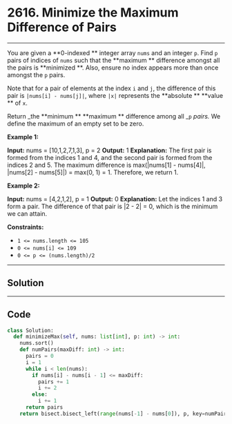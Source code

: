 # 2616. Minimize the Maximum Difference of Pairs

---

You are given a **0-indexed ** integer array `nums` and an integer `p`. Find `p` pairs of indices of `nums` such that the **maximum ** difference amongst all the pairs is **minimized **. Also, ensure no index appears more than once amongst the `p` pairs.

Note that for a pair of elements at the index `i` and `j`, the difference of this pair is `|nums[i] - nums[j]|`, where `|x|` represents the **absolute ** **value ** of `x`.

Return _the **minimum ** **maximum ** difference among all _`p` _pairs._ We define the maximum of an empty set to be zero.

 

**Example 1:**


**Input:** nums = [10,1,2,7,1,3], p = 2
**Output:** 1
**Explanation:** The first pair is formed from the indices 1 and 4, and the second pair is formed from the indices 2 and 5. 
The maximum difference is max(|nums[1] - nums[4]|, |nums[2] - nums[5]|) = max(0, 1) = 1. Therefore, we return 1.


**Example 2:**


**Input:** nums = [4,2,1,2], p = 1
**Output:** 0
**Explanation:** Let the indices 1 and 3 form a pair. The difference of that pair is |2 - 2| = 0, which is the minimum we can attain.


 

**Constraints:**

  * `1 <= nums.length <= 105`
  * `0 <= nums[i] <= 109`
  * `0 <= p <= (nums.length)/2`

---

## Solution



---

## Code
```python
class Solution:
  def minimizeMax(self, nums: list[int], p: int) -> int:
    nums.sort()
    def numPairs(maxDiff: int) -> int:
      pairs = 0
      i = 1
      while i < len(nums):
        if nums[i] - nums[i - 1] <= maxDiff:
          pairs += 1
          i += 2
        else:
          i += 1
      return pairs
    return bisect.bisect_left(range(nums[-1] - nums[0]), p, key=numPairs)
```
